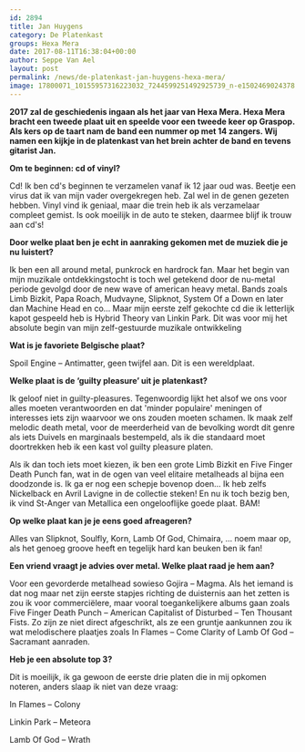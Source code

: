 ```yaml
---
id: 2894
title: Jan Huygens 
category: De Platenkast
groups: Hexa Mera
date: 2017-08-11T16:38:04+00:00
author: Seppe Van Ael
layout: post
permalink: /news/de-platenkast-jan-huygens-hexa-mera/
image: 17800071_10155957316223032_7244599251492925739_n-e1502469024378.jpg
---
```

**2017 zal de geschiedenis ingaan als het jaar van Hexa Mera. Hexa Mera bracht een tweede plaat uit en speelde voor een tweede keer op Graspop. Als kers op de taart nam de band een nummer op met 14 zangers. Wij namen een kijkje in de platenkast van het brein achter de band en tevens gitarist Jan.**

**Om te beginnen: cd of vinyl?**

Cd! Ik ben cd's beginnen te verzamelen vanaf ik 12 jaar oud was. Beetje een virus dat ik van mijn vader overgekregen heb. Zal wel in de genen gezeten hebben. Vinyl vind ik geniaal, maar die trein heb ik als verzamelaar compleet gemist. Is ook moeilijk in de auto te steken, daarmee blijf ik trouw aan cd's!

**Door welke plaat ben je echt in aanraking gekomen met de muziek die je nu luistert?**

Ik ben een all around metal, punkrock en hardrock fan. Maar het begin van mijn muzikale ontdekkingstocht is toch wel getekend door de nu-metal periode gevolgd door de new wave of american heavy metal. Bands zoals Limb Bizkit, Papa Roach, Mudvayne, Slipknot, System Of a Down en later dan Machine Head en co&#8230; Maar mijn eerste zelf gekochte cd die ik letterlijk kapot gespeeld heb is Hybrid Theory van Linkin Park. Dit was voor mij het absolute begin van mijn zelf-gestuurde muzikale ontwikkeling

**Wat is je favoriete Belgische plaat?**
  
Spoil Engine – Antimatter, geen twijfel aan. Dit is een wereldplaat.

**Welke plaat is de ‘guilty pleasure’ uit je platenkast?**
  
Ik geloof niet in guilty-pleasures. Tegenwoordig lijkt het alsof we ons voor alles moeten verantwoorden en dat 'minder populaire' meningen of interesses iets zijn waarvoor we ons zouden moeten schamen. Ik maak zelf melodic death metal, voor de meerderheid van de bevolking wordt dit genre als iets Duivels en marginaals bestempeld, als ik die standaard moet doortrekken heb ik een kast vol guilty pleasure platen.
  
Als ik dan toch iets moet kiezen, ik ben een grote Limb Bizkit en Five Finger Death Punch fan, wat in de ogen van veel elitaire metalheads al bijna een doodzonde is. Ik ga er nog een schepje bovenop doen&#8230; Ik heb zelfs Nickelback en Avril Lavigne in de collectie steken! En nu ik toch bezig ben, ik vind St-Anger van Metallica een ongelooflijke goede plaat. BAM!
  
**Op welke plaat kan je je eens goed afreageren?**
  
Alles van Slipknot, Soulfly, Korn, Lamb Of God, Chimaira, &#8230; noem maar op, als het genoeg groove heeft en tegelijk hard kan beuken ben ik fan!
  
**Een vriend vraagt je advies over metal. Welke plaat raad je hem aan?**
  
Voor een gevorderde metalhead sowieso Gojira – Magma. Als het iemand is dat nog maar net zijn eerste stapjes richting de duisternis aan het zetten is zou ik voor commerciëlere, maar vooral toegankelijkere albums gaan zoals Five Finger Death Punch – American Capitalist of Disturbed – Ten Thousant Fists. Zo zijn ze niet direct afgeschrikt, als ze een gruntje aankunnen zou ik wat melodischere plaatjes zoals In Flames – Come Clarity of Lamb Of God – Sacramant aanraden.
  
**Heb je een absolute top 3?**

Dit is moeilijk, ik ga gewoon de eerste drie platen die in mij opkomen noteren, anders slaap ik niet van deze vraag:
  
In Flames – Colony
  
Linkin Park – Meteora
  
Lamb Of God – Wrath

&nbsp;